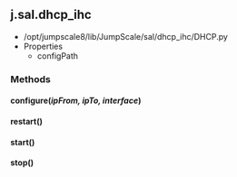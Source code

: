 <!-- toc -->
## j.sal.dhcp_ihc

- /opt/jumpscale8/lib/JumpScale/sal/dhcp_ihc/DHCP.py
- Properties
    - configPath

### Methods

#### configure(*ipFrom, ipTo, interface*) 

#### restart() 

#### start() 

#### stop() 

